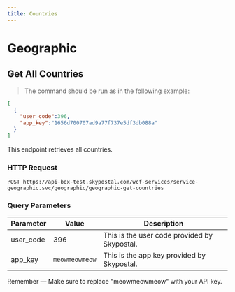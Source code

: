 ```yaml
---
title: Countries
---
```


# Geographic

## Get All Countries

> The command should be run as in the following example:

```json
[
  {
    "user_code":396,
    "app_key":"1656d700707ad9a77f737e5df3db088a"
  }
]
```

This endpoint retrieves all countries.

### HTTP Request

`POST https://api-box-test.skypostal.com/wcf-services/service-geographic.svc/geographic/geographic-get-countries`

### Query Parameters

| Parameter    | Value          | Description                                                                      |
| ------------ | -------------- | -------------------------------------------------------------------------------- |
| user_code    | 396            | This is the user code provided by Skypostal.                                     |
| app_key      | `meowmeowmeow` | This is the app key provided by Skypostal.                                       |


<aside class="warning">
  Remember — Make sure to replace "meowmeowmeow" with your API key.
</aside>

